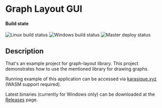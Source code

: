 # Graph Layout GUI

#### Build state

![Linux build status](https://github.com/Kickoman/graph-layout-gui/actions/workflows/build_linux.yml/badge.svg)
![Windows build status](https://github.com/Kickoman/graph-layout-gui/actions/workflows/build_windows.yml/badge.svg)
![Master deploy status](https://github.com/Kickoman/graph-layout-gui/actions/workflows/build_wasm.yml/badge.svg)

## Description

That's an example project for graph-layout library.
This project demonstrates how to use the mentioned library
for drawing graphs.

Running example of this application can be accessed via [karasique.xyz](https://karasique.xyz/userspace/graph/src/) (WASM support required).

Latest binaries (currently for Windows only) can be downloaded at the [Releases](https://github.com/Kickoman/graph-layout-gui/releases) page.
